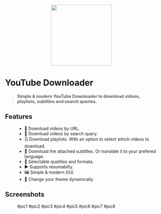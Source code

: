 <div align="center">

<img src = "YDICO.ico" width = 200></img>
<!-- for github badges (buttons) https://shields.io/ -->
</div>
<h1><b>YouTube Downloader</b></h1>

> <p><b>Simple & modern YouTube Downloader to download videos, playlists, subtitles and search queries.</p></b>


<dl>
<dt><h2>Features</h2></dt>
<dd>
<ul>
<li>🔗 Download videos by URL.</li>
<li>🔎 Download videos by search query.</li>
<li>🗒️ Download playlists. With an option to select which videos to download.</li>
<li>💬 Download the attached subtitles. Or translate it to your prefered language.</li>
<li>🔖 Selectable qualities and formats.</li>
<li>▶️ Supports resumabilty.</li>
<li>🖼️ Simple & modern GUI.</li>
<li>🌃 Change your theme dynamically.</li>
</ul>
</dd>
</dl>


<dl>
<dt><h2>Screenshots</h2></dt>
<dd>
#pic1
#pic2
#pic3
#pic4
#pic5
#pic6
#pic7
#pic8
</dd>
</dl>
